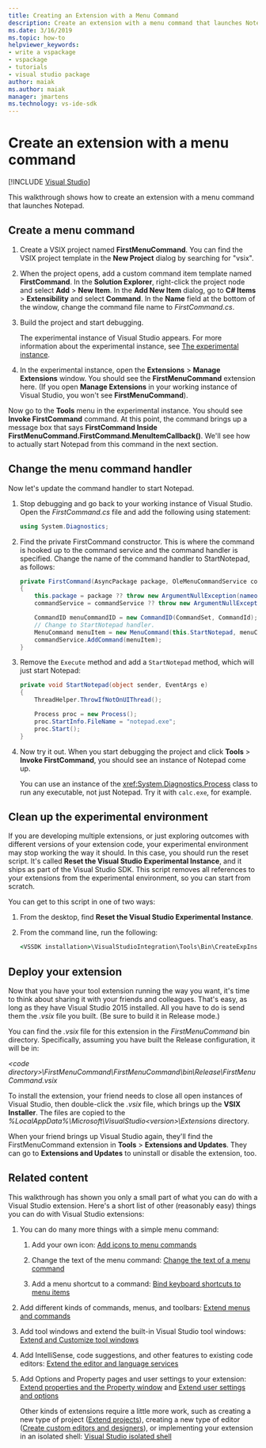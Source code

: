 ```yaml
---
title: Creating an Extension with a Menu Command
description: Create an extension with a menu command that launches Notepad, create a menu command, and change the menu command handler in Visual Studio.
ms.date: 3/16/2019
ms.topic: how-to
helpviewer_keywords:
- write a vspackage
- vspackage
- tutorials
- visual studio package
author: maiak
ms.author: maiak
manager: jmartens
ms.technology: vs-ide-sdk
---
```

# Create an extension with a menu command

 [!INCLUDE [Visual Studio](~/includes/applies-to-version/vs-windows-only.md)]

This walkthrough shows how to create an extension with a menu command that launches Notepad.

## Create a menu command

1. Create a VSIX project named **FirstMenuCommand**. You can find the VSIX project template in the **New Project** dialog by searching for "vsix".

2. When the project opens, add a custom command item template named **FirstCommand**. In the **Solution Explorer**, right-click the project node and select **Add** > **New Item**. In the **Add New Item** dialog, go to **C# Items** > **Extensibility** and select **Command**. In the **Name** field at the bottom of the window, change the command file name to *FirstCommand.cs*.

3. Build the project and start debugging.

    The experimental instance of Visual Studio appears. For more information about the experimental instance, see [The experimental instance](../extensibility/the-experimental-instance.md).

4. In the experimental instance, open the **Extensions** > **Manage Extensions** window. You should see the **FirstMenuCommand** extension here. (If you open **Manage Extensions** in your working instance of Visual Studio, you won't see **FirstMenuCommand**).

Now go to the **Tools** menu in the experimental instance. You should see **Invoke FirstCommand** command. At this point, the command brings up a message box that says **FirstCommand Inside FirstMenuCommand.FirstCommand.MenuItemCallback()**. We'll see how to actually start Notepad from this command in the next section.

## Change the menu command handler

Now let's update the command handler to start Notepad.

1. Stop debugging and go back to your working instance of Visual Studio. Open the *FirstCommand.cs* file and add the following using statement:

    ```csharp
    using System.Diagnostics;
    ```

2. Find the private FirstCommand constructor. This is where the command is hooked up to the command service and the command handler is specified. Change the name of the command handler to StartNotepad, as follows:

    ```csharp
    private FirstCommand(AsyncPackage package, OleMenuCommandService commandService)
    {
        this.package = package ?? throw new ArgumentNullException(nameof(package));
        commandService = commandService ?? throw new ArgumentNullException(nameof(commandService));

        CommandID menuCommandID = new CommandID(CommandSet, CommandId);
        // Change to StartNotepad handler.
        MenuCommand menuItem = new MenuCommand(this.StartNotepad, menuCommandID);
        commandService.AddCommand(menuItem);
    }
    ```

3. Remove the `Execute` method and add a `StartNotepad` method, which will just start Notepad:

    ```csharp
    private void StartNotepad(object sender, EventArgs e)
    {
        ThreadHelper.ThrowIfNotOnUIThread();

        Process proc = new Process();
        proc.StartInfo.FileName = "notepad.exe";
        proc.Start();
    }
    ```

4. Now try it out. When you start debugging the project and click **Tools** > **Invoke FirstCommand**, you should see an instance of Notepad come up.

    You can use an instance of the <xref:System.Diagnostics.Process> class to run any executable, not just Notepad. Try it with `calc.exe`, for example.

## Clean up the experimental environment

If you are developing multiple extensions, or just exploring outcomes with different versions of your extension code, your experimental environment may stop working the way it should. In this case, you should run the reset script. It's called **Reset the Visual Studio Experimental Instance**, and it ships as part of the Visual Studio SDK. This script removes all references to your extensions from the experimental environment, so you can start from scratch.

You can get to this script in one of two ways:

1. From the desktop, find **Reset the Visual Studio Experimental Instance**.

2. From the command line, run the following:

    ```cmd
    <VSSDK installation>\VisualStudioIntegration\Tools\Bin\CreateExpInstance.exe /Reset /VSInstance=<version> /RootSuffix=Exp && PAUSE

    ```

## Deploy your extension

Now that you have your tool extension running the way you want, it's time to think about sharing it with your friends and colleagues. That's easy, as long as they have Visual Studio 2015 installed. All you have to do is send them the *.vsix* file you built. (Be sure to build it in Release mode.)

You can find the *.vsix* file for this extension in the *FirstMenuCommand* bin directory. Specifically, assuming you have built the Release configuration, it will be in:

*\<code directory>\FirstMenuCommand\FirstMenuCommand\bin\Release\FirstMenuCommand.vsix*

To install the extension, your friend needs to close all open instances of Visual Studio, then double-click the *.vsix* file, which brings up the **VSIX Installer**. The files are copied to the *%LocalAppData%\Microsoft\VisualStudio\<version>\Extensions* directory.

When your friend brings up Visual Studio again, they'll find the FirstMenuCommand extension in **Tools** > **Extensions and Updates**. They can go to **Extensions and Updates** to uninstall or disable the extension, too.

## Related content

This walkthrough has shown you only a small part of what you can do with a Visual Studio extension. Here's a short list of other (reasonably easy) things you can do with Visual Studio extensions:

1. You can do many more things with a simple menu command:

   1. Add your own icon: [Add icons to menu commands](../extensibility/adding-icons-to-menu-commands.md)

   2. Change the text of the menu command: [Change the text of a menu command](../extensibility/changing-the-text-of-a-menu-command.md)

   3. Add a menu shortcut to a command: [Bind keyboard shortcuts to menu items](../extensibility/binding-keyboard-shortcuts-to-menu-items.md)

2. Add different kinds of commands, menus, and toolbars: [Extend menus and commands](../extensibility/extending-menus-and-commands.md)

3. Add tool windows and extend the built-in Visual Studio tool windows: [Extend and Customize tool windows](../extensibility/extending-and-customizing-tool-windows.md)

4. Add IntelliSense, code suggestions, and other features to existing code editors: [Extend the editor and language services](../extensibility/extending-the-editor-and-language-services.md)

5. Add Options and Property pages and user settings to your extension: [Extend properties and the Property window](../extensibility/extending-properties-and-the-property-window.md) and [Extend user settings and options](../extensibility/extending-user-settings-and-options.md)

   Other kinds of extensions require a little more work, such as creating a new type of project ([Extend projects](../extensibility/extending-projects.md)), creating a new type of editor ([Create custom editors and designers](../extensibility/creating-custom-editors-and-designers.md)), or implementing your extension in an isolated shell: [Visual Studio isolated shell](https://visualstudio.microsoft.com/vs/older-downloads/isolated-shell/)

